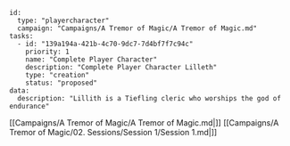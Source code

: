 
```RpgManager4
id: 
  type: "playercharacter"
  campaign: "Campaigns/A Tremor of Magic/A Tremor of Magic.md"
tasks: 
  - id: "139a194a-421b-4c70-9dc7-7d4bf7f7c94c"
    priority: 1
    name: "Complete Player Character"
    description: "Complete Player Character Lilleth"
    type: "creation"
    status: "proposed"
data: 
  description: "Lillith is a Tiefling cleric who worships the god of endurance"
```

[[Campaigns/A Tremor of Magic/A Tremor of Magic.md|]]
[[Campaigns/A Tremor of Magic/02. Sessions/Session 1/Session 1.md|]]